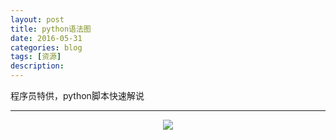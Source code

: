 ```yaml
---
layout: post
title: python语法图
date: 2016-05-31
categories: blog
tags: [资源]
description: 
---
```


程序员特供，python脚本快速解说

---

<center>
<p><img src="http://7xs8go.com1.z0.glb.clouddn.com/python.png" align="center"></p>
</center>
